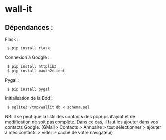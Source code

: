 # wall-it

## Dépendances :

Flask :

```
 $ pip install flask
```

Connexion à Google :

```
 $ pip install httplib2
 $ pip install oauth2client
```

Pygal :

```
 $ pip install pygal
```

Initialisation de la Bdd :

```
 $ sqlite3 /tmp/wallit.db < schema.sql
```

NB: il se peut que la liste des contacts des popups d'ajout et de modification ne soit pas complète. Dans ce cas, il faut les ajouter dans vos contacts Google. (GMail > Contacts > Annuaire > tout sélectionner > ajouter à mes contacts > vider le cache de votre navigateur)
